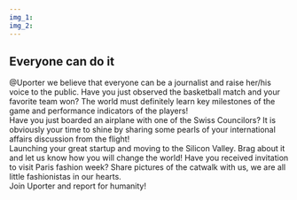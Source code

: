 ```yaml
---
img_1: 
img_2:
---
```


## Everyone can do it

@Uporter we believe that everyone can be a journalist and raise her/his voice to the public.
Have you just observed the basketball match and your favorite team won? The world must definitely learn key milestones of the game and performance indicators of the players!  
Have you just boarded an airplane with one of the Swiss Councilors? It is obviously your time to shine by sharing some pearls of your international affairs discussion from the flight!  
Launching your great startup and moving to the Silicon Valley. Brag about it and let us know how you will change the world!
Have you received invitation to visit Paris fashion week? Share pictures of the catwalk with us, we are all little fashionistas in our hearts.  
Join Uporter and report for humanity!
